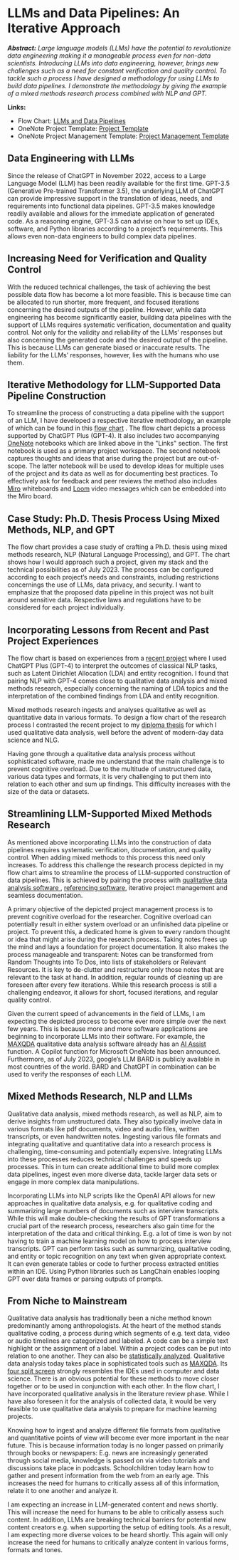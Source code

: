 # LLMs and Data Pipelines: An Iterative Approach

_**Abstract:** Large language models (LLMs) have the potential to revolutionize data engineering making it a manageable process even for non-data scientists. Introducing LLMs into data engineering, however, brings new challenges such as a need for constant verification and quality control. To tackle such a process I have designed a methodology for using LLMs to build data pipelines. I demonstrate the methodology by giving the example of a mixed methods research process combined with NLP and GPT._

**Links:**

* Flow Chart: [LLMs and Data Pipelines](https://miro.com/app/board/uXjVM5oQRrU=/?share_link_id=552570215729)
* OneNote Project Template: [Project Template](https://1drv.ms/o/s!AsSD_ioRrpmaizbbmHbAn16xLTOR?e=Y2dPks)
* OneNote Project Management Template: [ Project Management Template](https://1drv.ms/o/s!AsSD_ioRrpmaiyVo9dKR6ndVQ26N?e=fOYugo)

## Data Engineering with LLMs 

Since the release of ChatGPT in November 2022, access to a Large Language Model (LLM) has been readily available for the first time. GPT-3.5 (Generative Pre-trained Transformer 3.5), the underlying LLM of ChatGPT can provide impressive support in the translation of ideas, needs, and requirements into functional data pipelines. GPT-3.5 makes knowledge readily available and allows for the immediate application of generated code. As a reasoning engine, GPT-3.5 can advise on how to set up IDEs, software, and Python libraries according to a project’s requirements. This allows even non-data engineers to build complex data pipelines.  

## Increasing Need for Verification and Quality Control 

With the reduced technical challenges, the task of achieving the best possible data flow has become a lot more feasible. This is because time can be allocated to run shorter, more frequent, and focused iterations concerning the desired outputs of the pipeline. However, while data engineering has become significantly easier, building data pipelines with the support of LLMs requires systematic verification, documentation and quality control. Not only for the validity and reliability of the LLMs’ responses but also concerning the generated code and the desired output of the pipeline. This is because LLMs can generate biased or inaccurate results. The liability for the LLMs’ responses, however, lies with the humans who use them. 

## Iterative Methodology for LLM-Supported Data Pipeline Construction 

To streamline the process of constructing a data pipeline with the support of an LLM, I have developed a respective iterative methodology, an example of which can be found in this [flow chart](https://miro.com/app/board/uXjVM5oQRrU=/?share_link_id=552570215729) . The flow chart depicts a process supported by ChatGPT Plus (GPT-4). It also includes two accompanying [OneNote](https://www.onenote.com/?public=1&omkt=en-EN) notebooks which are linked above in the "Links" section. The first notebook is used as a primary project workspace. The second notebook captures thoughts and ideas that arise during the project but are out-of-scope. The latter notebook will be used to develop ideas for multiple uses of the project and its data as well as for documenting best practices. To effectively ask for feedback and peer reviews the method also includes [Miro](https://miro.com) whiteboards and [Loom](https://miro.com) video messages which can be embedded into the Miro board.

## Case Study: Ph.D. Thesis Process Using Mixed Methods, NLP, and GPT 

The flow chart provides a case study of crafting a Ph.D. thesis using mixed methods research, NLP (Natural Language Processing), and GPT. The chart shows how I would approach such a project, given my stack and the technical possibilities as of July 2023. The process can be configured according to each project’s needs and constraints, including restrictions concernings the use of LLMs, data privacy, and security. I want to emphasize that the proposed data pipeline in this project was not built around sensitive data. Respective laws and regulations have to be considered for each project individually.  

## Incorporating Lessons from Recent and Past Project Experiences 

The flow chart is based on experiences from a [recent project](https://github.com/tanwolf/NLP_Requirements-Engineering) where I used ChatGPT Plus (GPT-4) to interpret the outcomes of classical NLP tasks, such as Latent Dirichlet Allocation (LDA) and entity recognition. I found that pairing NLP with GPT-4 comes close to qualitative data analysis and mixed methods research, especially concerning the naming of LDA topics and the interpretation of the combined findings from LDA and entity recognition.   

Mixed methods research ingests and analyses qualitative as well as quantitative data in various formats. To design a flow chart of the research process I contrasted the recent project to my [diploma thesis](quadripolar_identity_model.pdf)  for which I used qualitative data analysis, well before the advent of modern-day data science and NLG.  

Having gone through a qualitative data analysis process without sophisticated software, made me understand that the main challenge is to prevent cognitive overload. Due to the multitude of unstructured data, various data types and formats, it is very challenging to put them into relation to each other and sum up findings. This difficulty increases with the size of the data or datasets.  

## Streamlining LLM-Supported Mixed Methods Research 

As mentioned above incorporating LLMs into the construction of data pipelines requires systematic verification, documentation, and quality control. When adding mixed methods to this process this need only increases. To address this challenge the research process depicted in my flow chart aims to streamline the process of LLM-supported construction of data pipelines. This is achieved by pairing the process with [qualitative data analysis software ](https://www.maxqda.com/), [referencing software](https://www.citavi.com/en), iterative project management and seamless documentation.  

A primary objective of the depicted project management process is to prevent cognitive overload for the researcher. Cognitive overload can potentially result in either system overload or an unfinished data pipeline or project. To prevent this, a dedicated home is given to every random thought or idea that might arise during the research process. Taking notes frees up the mind and lays a foundation for project documentation. It also makes the process manageable and transparent: Notes can be transformed from Random Thoughts into To Dos, into lists of stakeholders or Relevant Resources. It is key to de-clutter and restructure only those notes that are relevant to the task at hand. In addition, regular rounds of cleaning up are foreseen after every few iterations. While this research process is still a challenging endeavor, it allows for short, focused iterations, and regular quality control.  

Given the current speed of advancements in the field of LLMs, I am expecting the depicted process to become ever more simple over the next few years. This is because more and more software applications are beginning to incorporate LLMs into their software. For example, the [MAXQDA](https://www.maxqda.com/) qualitative data analysis software already has an [AI Assist](https://www.maxqda.com/products/ai-assist) function. A Copilot function for Microsoft OneNote has been announced. Furthermore, as of July 2023, google’s LLM BARD is publicly available in most countries of the world. BARD and ChatGPT in combination can be used to verify the responses of each LLM. 

## Mixed Methods Research, NLP and LLMs 

Qualitative data analysis, mixed methods research, as well as NLP, aim to derive insights from unstructured data. They also typically involve data in various formats like pdf documents, video and audio files, written transcripts, or even handwritten notes. Ingesting various file formats and integrating qualitative and quantitative data into a research process is challenging, time-consuming and potentially expensive. Integrating LLMs into these processes reduces technical challenges and speeds up processes. This in turn can create additional time to build more complex data pipelines, ingest even more diverse data, tackle larger data sets or engage in more complex data manipulations.  

Incorporating LLMs into NLP scripts like the OpenAI API allows for new approaches in qualitative data analysis, e.g. for qualitative coding and summarizing large numbers of documents such as interview transcripts. While this will make double-checking the results of GPT transformations a crucial part of the research process, researchers also gain time for the interpretation of the data and critical thinking. E.g. a lot of time is won by not having to train a machine learning model on how to process interview transcripts. GPT can perform tasks such as summarizing, qualitative coding, and entity or topic recognition on any text when given appropriate context. It can even generate tables or code to further process extracted entities within an IDE. Using Python libraries such as LangChain enables looping GPT over data frames or parsing outputs of prompts.   

## From Niche to Mainstream

Qualitative data analysis has traditionally been a niche method known predominantly among anthropologists. At the heart of the method stands qualitative coding, a process during which segments of e.g. text data, video or audio timelines are categorized and labeled. A code can be a simple text highlight or the assignment of a label. Within a project codes can be put into relation to one another. They can also be [statistically analyzed](https://www.maxqda.com/products/maxqda-analytics-pro). Qualitative data analysis today takes place in sophisticated tools such as [MAXQDA](https://www.maxqda.com/). Its [four split screen](https://www.maxqda.com/help-mx22/screens-and-menus/the-maxqda-interface-and-the-four-main-windows) strongly resembles the IDEs used in computer and data science. There is an obvious potential for these methods to move closer together or to be used in conjunction with each other. In the flow chart, I have incorporated qualitative analysis in the literature review phase. While I have also foreseen it for the analysis of collected data, it would be very feasible to use qualitative data analysis to prepare for machine learning projects. 

Knowing how to ingest and analyze different file formats from qualitative and quantitative points of view will become ever more important in the near future. This is because information today is no longer passed on primarily through books or newspapers: E.g. news are increasingly generated through social media, knowledge is passed on via video tutorials and discussions take place in podcasts. Schoolchildren today learn how to gather and present information from the web from an early age. This increases the need for humans to critically assess all of this information, relate it to one another and analyze it. 

I am expecting an increase in LLM-generated content and news shortly. This will increase the need for humans to be able to critically assess such content. In addition, LLMs are breaking technical barriers for potential new content creators e.g. when supporting the setup of editing tools. As a result, I am expecting more diverse voices to be heard shortly. This again will only increase the need for humans to critically analyze content in various forms, formats and tones.
